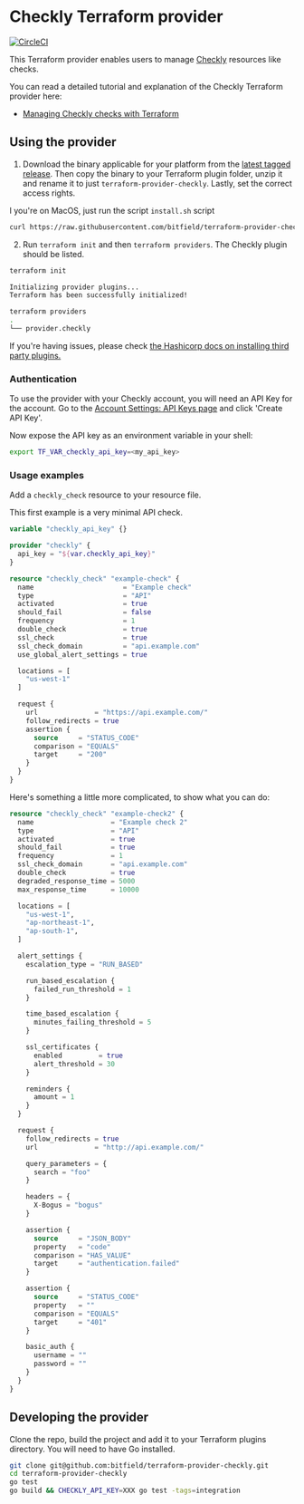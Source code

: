 # Checkly Terraform provider

[![CircleCI](https://circleci.com/gh/bitfield/terraform-provider-checkly/tree/master.svg?style=svg)](https://circleci.com/gh/bitfield/terraform-provider-checkly/tree/master)

This Terraform provider enables users to manage [Checkly](https://checklyhq.com) resources like checks.

You can read a detailed tutorial and explanation of the Checkly Terraform provider here:

* [Managing Checkly checks with Terraform](https://blog.checklyhq.com/managing-checkly-checks-with-terraform/)

## Using the provider

1. Download the binary applicable for your platform from the [latest tagged release](https://github.com/bitfield/terraform-provider-checkly/releases).
Then copy the binary to your Terraform plugin folder, unzip it and rename it to just `terraform-provider-checkly`. Lastly, set the correct access rights.


I you're on MacOS, just run the script `install.sh` script

```bash
curl https://raw.githubusercontent.com/bitfield/terraform-provider-checkly/master/install.sh | sh
```


2. Run `terraform init` and then `terraform providers`. The Checkly plugin should be listed.

```bash
terraform init

Initializing provider plugins...
Terraform has been successfully initialized!

terraform providers
.
└── provider.checkly
```

If you're having issues, please check [the Hashicorp docs on installing third party plugins.](https://www.terraform.io/docs/configuration/providers.html#third-party-plugins)

### Authentication

To use the provider with your Checkly account, you will need an API Key for the account. Go to the [Account Settings: API Keys page](https://app.checklyhq.com/account/api-keys) and click 'Create API Key'.

Now expose the API key as an environment variable in your shell:

```bash
export TF_VAR_checkly_api_key=<my_api_key>
```

### Usage examples

Add a `checkly_check` resource to your resource file.

This first example is a very minimal API check.

```terraform
variable "checkly_api_key" {}

provider "checkly" {
  api_key = "${var.checkly_api_key}"
}

resource "checkly_check" "example-check" {
  name                      = "Example check"
  type                      = "API"
  activated                 = true
  should_fail               = false
  frequency                 = 1
  double_check              = true
  ssl_check                 = true
  ssl_check_domain          = "api.example.com"
  use_global_alert_settings = true

  locations = [
    "us-west-1"
  ]

  request {
    url              = "https://api.example.com/"
    follow_redirects = true
    assertion {
      source     = "STATUS_CODE"
      comparison = "EQUALS"
      target     = "200"
    }
  }
}
```

Here's something a little more complicated, to show what you can do:

```terraform
resource "checkly_check" "example-check2" {
  name                   = "Example check 2"
  type                   = "API"
  activated              = true
  should_fail            = true
  frequency              = 1
  ssl_check_domain       = "api.example.com"
  double_check           = true
  degraded_response_time = 5000
  max_response_time      = 10000

  locations = [
    "us-west-1",
    "ap-northeast-1",
    "ap-south-1",
  ]

  alert_settings {
    escalation_type = "RUN_BASED"

    run_based_escalation {
      failed_run_threshold = 1
    }

    time_based_escalation {
      minutes_failing_threshold = 5
    }

    ssl_certificates {
      enabled         = true
      alert_threshold = 30
    }

    reminders {
      amount = 1
    }
  }

  request {
    follow_redirects = true
    url              = "http://api.example.com/"

    query_parameters = {
      search = "foo"
    }

    headers = {
      X-Bogus = "bogus"
    }

    assertion {
      source     = "JSON_BODY"
      property   = "code"
      comparison = "HAS_VALUE"
      target     = "authentication.failed"
    }

    assertion {
      source     = "STATUS_CODE"
      property   = ""
      comparison = "EQUALS"
      target     = "401"
    }

    basic_auth {
      username = ""
      password = ""
    }
  }
}
```

## Developing the provider

Clone the repo, build the project and add it to your Terraform plugins directory. You will need to have Go installed.

```bash
git clone git@github.com:bitfield/terraform-provider-checkly.git
cd terraform-provider-checkly
go test
go build && CHECKLY_API_KEY=XXX go test -tags=integration
```